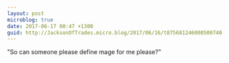 ```yaml
---
layout: post
microblog: true
date: 2017-06-17 00:47 +1300
guid: http://JacksonOfTrades.micro.blog/2017/06/16/t875681246000500740.html
---
```

"So can someone please define mage for me please?"
